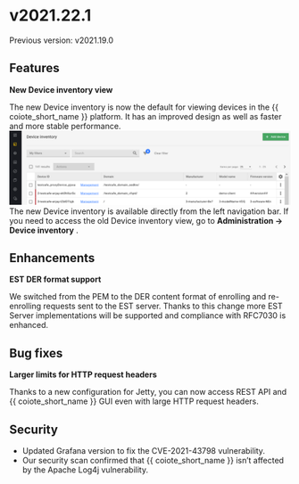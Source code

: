 # v2021.22.1
Previous version: v2021.19.0

## Features

**New Device inventory view**      

The new Device inventory is now the default for viewing devices in the {{ coiote_short_name }} platform. It has an improved design as well as faster and more stable performance.
![Device inventory](images/device_inventory.png "device inventory")
The new Device inventory is available directly from the left navigation bar. If you need to access the old Device inventory view, go to **Administration -> Device inventory**      .

## Enhancements

**EST DER format support**  
    
We switched from the PEM to the DER content format of enrolling and re-enrolling requests sent to the EST server. Thanks to this change more EST Server implementations will be supported and compliance with RFC7030 is enhanced.

## Bug fixes

**Larger limits for HTTP request headers**      

Thanks to a new configuration for Jetty, you can now access REST API and {{ coiote_short_name }} GUI even with large HTTP request headers.

## Security
- Updated Grafana version to fix the CVE-2021-43798 vulnerability.
- Our security scan confirmed that {{ coiote_short_name }} isn’t affected by the Apache Log4j vulnerability.
